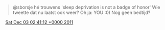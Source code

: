 > @sborsje hé trouwens 'sleep deprivation is not a badge of honor' Wie tweette dat nu laatst ook weer? Oh ja: YOU :0\) Nog geen bedtijd?

<img src="../../media/tweet.ico" width="12" /> [Sat Dec 03 02:41:12 +0000 2011](https://twitter.com/DromerDenker/status/142795488842878978)